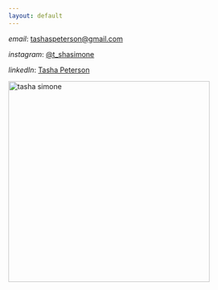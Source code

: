 ```yaml
---
layout: default
---
```


_email_: [tashaspeterson@gmail.com]()

_instagram_: [@t_shasimone](https://www.instagram.com/t_shasimone/)

_linkedIn_: [Tasha Peterson](https://www.linkedin.com/in/tashaspeterson)

<img src="/assets/tasha-simone-portrait.jpg" alt="tasha simone" width="400"/>